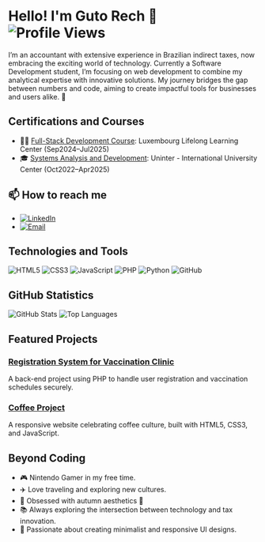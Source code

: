 # Hello! I'm Guto Rech 👋  ![Profile Views](https://komarev.com/ghpvc/?username=your-username&color=blue)
I’m an accountant with extensive experience in Brazilian indirect taxes, now embracing the exciting world of technology. 
Currently a Software Development student, I’m focusing on web development to combine my analytical expertise with innovative solutions. 
My journey bridges the gap between numbers and code, aiming to create impactful tools for businesses and users alike. 🚀


## Certifications and Courses  
- 🧑‍💻 [Full-Stack Development Course](https://lifelong-learning.lu): Luxembourg Lifelong Learning Center (Sep2024–Jul2025)  
- 🎓 [Systems Analysis and Development](https://www.uninter.com): Uninter - International University Center (Oct2022–Apr2025)  


## 📫 How to reach me
-  [![LinkedIn](https://img.shields.io/badge/LinkedIn-Guto_Rech-blue?style=flat-square&logo=linkedin)](https://www.linkedin.com/in/josé-augusto-rech-dev)  
-  [![Email](https://img.shields.io/badge/Email-gutorech90%40gmail.com-red?style=flat-square&logo=gmail)](mailto:gutorech90@gmail.com)  


## Technologies and Tools
![HTML5](https://img.shields.io/badge/-HTML5-E34F26?style=flat-square&logo=html5&logoColor=white)
![CSS3](https://img.shields.io/badge/-CSS3-1572B6?style=flat-square&logo=css3)
![JavaScript](https://img.shields.io/badge/-JavaScript-F7DF1E?style=flat-square&logo=javascript&logoColor=black)
![PHP](https://img.shields.io/badge/-PHP-777BB4?style=flat-square&logo=php&logoColor=white)
![Python](https://img.shields.io/badge/-Python-3776AB?style=flat-square&logo=python&logoColor=white)
![GitHub](https://img.shields.io/badge/-GitHub-181717?style=flat-square&logo=github)


## GitHub Statistics
![GitHub Stats](https://github-readme-stats.vercel.app/api?username=GutoRech1990&show_icons=true&theme=radical)
![Top Languages](https://github-readme-stats.vercel.app/api/top-langs/?username=GutoRech1990&layout=compact&theme=radical)

## Featured Projects  

### [Registration System for Vaccination Clinic](https://github.com/GutoRech1990/Back-End_LLLC.git)  
A back-end project using PHP to handle user registration and vaccination schedules securely.  

### [Coffee Project](https://github.com/GutoRech1990/Coffe_Project_V2.git)  
A responsive website celebrating coffee culture, built with HTML5, CSS3, and JavaScript.  


## Beyond Coding
- 🎮 Nintendo Gamer in my free time.
- ✈️ Love traveling and exploring new cultures.
- 🍂 Obsessed with autumn aesthetics 🌻  
- 📚 Always exploring the intersection between technology and tax innovation.  
- 🎨 Passionate about creating minimalist and responsive UI designs. 



